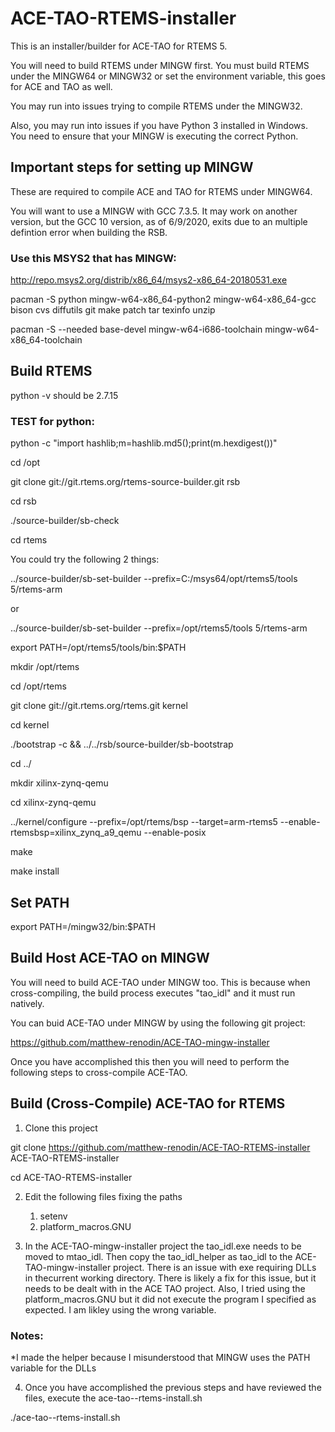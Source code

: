 # ACE-TAO-RTEMS-installer

This is an installer/builder for ACE-TAO for RTEMS 5.

You will need to build RTEMS under MINGW first. You must build RTEMS under the MINGW64 or MINGW32 or set the environment variable, this goes for ACE and TAO as well.

You may run into issues trying to compile RTEMS under the MINGW32. 

Also, you may run into issues if you have Python 3 installed in Windows. You need to ensure that your MINGW is executing the correct Python.

## Important steps for setting up MINGW

These are required to compile ACE and TAO for RTEMS under MINGW64.

You will want to use a MINGW with GCC 7.3.5. It may work on another version, but the GCC 10 version, as of 6/9/2020, exits due to an multiple defintion error when building the RSB. 

### Use this MSYS2 that has MINGW:

http://repo.msys2.org/distrib/x86_64/msys2-x86_64-20180531.exe

pacman -S python mingw-w64-x86_64-python2 mingw-w64-x86_64-gcc bison cvs diffutils git make patch tar texinfo unzip

pacman -S --needed base-devel mingw-w64-i686-toolchain mingw-w64-x86_64-toolchain



## Build RTEMS

python -v should be 2.7.15

### TEST for python:

python -c "import hashlib;m=hashlib.md5();print(m.hexdigest())"


cd /opt

git clone git://git.rtems.org/rtems-source-builder.git rsb

cd rsb

./source-builder/sb-check 

cd rtems  

You could try the following 2 things:

../source-builder/sb-set-builder --prefix=C:/msys64/opt/rtems5/tools 5/rtems-arm

or 

../source-builder/sb-set-builder --prefix=/opt/rtems5/tools 5/rtems-arm 


export PATH=/opt/rtems5/tools/bin:$PATH


mkdir /opt/rtems

cd /opt/rtems

git clone git://git.rtems.org/rtems.git kernel

cd kernel

./bootstrap -c && ../../rsb/source-builder/sb-bootstrap

cd ../

mkdir xilinx-zynq-qemu

cd xilinx-zynq-qemu

../kernel/configure --prefix=/opt/rtems/bsp --target=arm-rtems5 --enable-rtemsbsp=xilinx_zynq_a9_qemu --enable-posix 

make

make install



## Set PATH

export PATH=/mingw32/bin:$PATH


## Build Host ACE-TAO on MINGW

You will need to build ACE-TAO under MINGW too. This is because when cross-compiling, the build process executes "tao_idl" and it must run natively.

You can buid ACE-TAO under MINGW by using the following git project: 

https://github.com/matthew-renodin/ACE-TAO-mingw-installer


Once you have accomplished this then you will need to perform the following steps to cross-compile ACE-TAO.



## Build (Cross-Compile) ACE-TAO for RTEMS
1. Clone this project

git clone https://github.com/matthew-renodin/ACE-TAO-RTEMS-installer ACE-TAO-RTEMS-installer

cd ACE-TAO-RTEMS-installer

2. Edit the following files fixing the paths
    1. setenv 
    2. platform_macros.GNU
    
3. In the ACE-TAO-mingw-installer project the tao_idl.exe needs to be moved to mtao_idl. Then copy the tao_idl_helper as tao_idl to the ACE-TAO-mingw-installer project. There is an issue with exe requiring DLLs in thecurrent working directory. There is likely a fix for this issue, but it needs to be dealt with in the ACE TAO project. Also, I tried using the platform_macros.GNU but it did not execute the program I specified as expected. I am likley using the wrong variable.
    
### Notes:
*I made the helper because I misunderstood that MINGW uses the PATH variable for the DLLs
    
4. Once you have accomplished the previous steps and have reviewed the files, execute the ace-tao--rtems-install.sh

./ace-tao--rtems-install.sh



    
    
  
  



